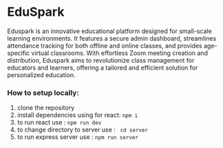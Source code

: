# EduSpark

Eduspark is an innovative educational platform designed for small-scale learning environments. It features a secure admin dashboard, streamlines attendance tracking for both offline and online classes, and provides age-specific virtual classrooms. With effortless Zoom meeting creation and distribution, Eduspark aims to revolutionize class management for educators and learners, offering a tailored and efficient solution for personalized education.


### How to setup locally:
 1. clone the repository
 2. install dependencies using for react: ``` npm i ```
 3. to run react use : ``` npm run dev ```
 4. to change directory to server use : ``` cd server```
 5. to run express server use : ``` npm run server ```
